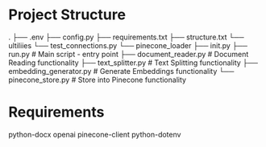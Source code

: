 
# Project Structure
.
├── .env
├── config.py
├── requirements.txt
├── structure.txt
└── ultiliies
    └── test_connections.py
└── pinecone_loader
    ├── init.py
    ├── run.py                    # Main script - entry point
    ├── document_reader.py        # Document Reading functionality
    ├── text_splitter.py         # Text Splitting functionality
    ├── embedding_generator.py   # Generate Embeddings functionality
    └── pinecone_store.py        # Store into Pinecone functionality


# Requirements

python-docx
openai
pinecone-client
python-dotenv


